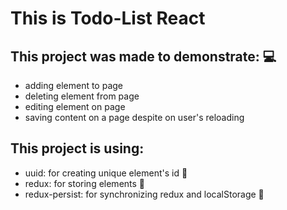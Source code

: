 # This is Todo-List React

## This project was made to demonstrate: 💻
- adding element to page
- deleting element from page
- editing element on page
- saving content on a page despite on user's reloading

## This project is using:
- uuid: for creating unique element's id 🧰
- redux: for storing elements 🧰
- redux-persist: for synchronizing redux and localStorage 🧰
